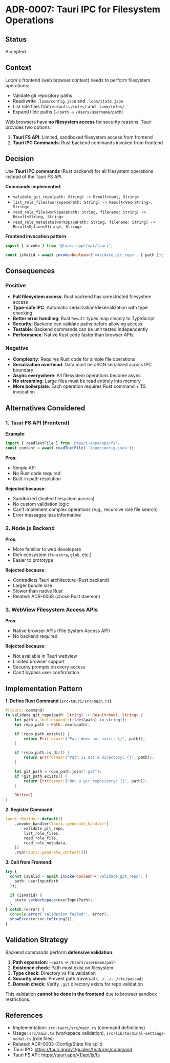 # ADR-0007: Tauri IPC for Filesystem Operations

## Status

Accepted

## Context

Loom's frontend (web browser context) needs to perform filesystem operations:
- Validate git repository paths
- Read/write `.loom/config.json` and `.loom/state.json`
- List role files from `defaults/roles/` and `.loom/roles/`
- Expand tilde paths (`~/path` → `/Users/username/path`)

Web browsers have **no filesystem access** for security reasons. Tauri provides two options:
1. **Tauri FS API**: Limited, sandboxed filesystem access from frontend
2. **Tauri IPC Commands**: Rust backend commands invoked from frontend

## Decision

Use **Tauri IPC commands** (Rust backend) for all filesystem operations instead of the Tauri FS API.

**Commands implemented**:
- `validate_git_repo(path: String) -> Result<bool, String>`
- `list_role_files(workspacePath: String) -> Result<Vec<String>, String>`
- `read_role_file(workspacePath: String, filename: String) -> Result<String, String>`
- `read_role_metadata(workspacePath: String, filename: String) -> Result<Option<String>, String>`

**Frontend invocation pattern**:
```typescript
import { invoke } from '@tauri-apps/api/tauri';

const isValid = await invoke<boolean>('validate_git_repo', { path });
```

## Consequences

### Positive

- **Full filesystem access**: Rust backend has unrestricted filesystem access
- **Type-safe IPC**: Automatic serialization/deserialization with type checking
- **Better error handling**: Rust `Result` types map cleanly to TypeScript
- **Security**: Backend can validate paths before allowing access
- **Testable**: Backend commands can be unit tested independently
- **Performance**: Native Rust code faster than browser APIs

### Negative

- **Complexity**: Requires Rust code for simple file operations
- **Serialization overhead**: Data must be JSON serialized across IPC boundary
- **Async everywhere**: All filesystem operations become async
- **No streaming**: Large files must be read entirely into memory
- **More boilerplate**: Each operation requires Rust command + TS invocation

## Alternatives Considered

### 1. Tauri FS API (Frontend)

**Example**:
```typescript
import { readTextFile } from '@tauri-apps/api/fs';
const content = await readTextFile('.loom/config.json');
```

**Pros**:
- Simple API
- No Rust code required
- Built-in path resolution

**Rejected because**:
- Sandboxed (limited filesystem access)
- No custom validation logic
- Can't implement complex operations (e.g., recursive role file search)
- Error messages less informative

### 2. Node.js Backend

**Pros**:
- More familiar to web developers
- Rich ecosystem (`fs-extra`, `glob`, etc.)
- Easier to prototype

**Rejected because**:
- Contradicts Tauri architecture (Rust backend)
- Larger bundle size
- Slower than native Rust
- Related: ADR-0008 (chose Rust daemon)

### 3. WebView Filesystem Access APIs

**Pros**:
- Native browser APIs (File System Access API)
- No backend required

**Rejected because**:
- Not available in Tauri webview
- Limited browser support
- Security prompts on every access
- Can't bypass user confirmation

## Implementation Pattern

**1. Define Rust Command** (`src-tauri/src/main.rs`):
```rust
#[tauri::command]
fn validate_git_repo(path: String) -> Result<bool, String> {
    let path = shellexpand::tilde(&path).to_string();
    let repo_path = Path::new(&path);

    if !repo_path.exists() {
        return Err(format!("Path does not exist: {}", path));
    }

    if !repo_path.is_dir() {
        return Err(format!("Path is not a directory: {}", path));
    }

    let git_path = repo_path.join(".git");
    if !git_path.exists() {
        return Err(format!("Not a git repository: {}", path));
    }

    Ok(true)
}
```

**2. Register Command**:
```rust
tauri::Builder::default()
    .invoke_handler(tauri::generate_handler![
        validate_git_repo,
        list_role_files,
        read_role_file,
        read_role_metadata,
    ])
    .run(tauri::generate_context!())
```

**3. Call from Frontend**:
```typescript
try {
  const isValid = await invoke<boolean>('validate_git_repo', {
    path: userInputPath
  });

  if (isValid) {
    state.setWorkspace(userInputPath);
  }
} catch (error) {
  console.error('Validation failed:', error);
  showError(error.toString());
}
```

## Validation Strategy

Backend commands perform **defensive validation**:

1. **Path expansion**: `~/path` → `/Users/username/path`
2. **Existence check**: Path must exist on filesystem
3. **Type check**: Directory vs file validation
4. **Security check**: Prevent path traversal (`../../../etc/passwd`)
5. **Domain check**: Verify `.git` directory exists for repo validation

This validation **cannot be done in the frontend** due to browser sandbox restrictions.

## References

- Implementation: `src-tauri/src/main.rs` (command definitions)
- Usage: `src/main.ts` (workspace validation), `src/lib/terminal-settings-modal.ts` (role files)
- Related: ADR-0003 (Config/State file split)
- Tauri IPC: https://tauri.app/v1/guides/features/command
- Tauri FS API: https://tauri.app/v1/api/js/fs
